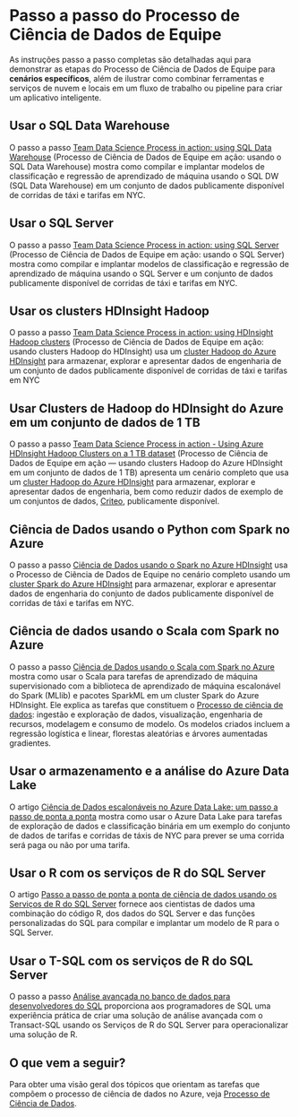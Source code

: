 <properties 
	pageTitle="Passo a passo do Processo de Ciência de Dados de Equipe | Microsoft Azure" 
	description="O passo a passo mostra como combinar ferramentas e serviços de nuvem e locais em um fluxo de trabalho ou pipeline para criar um aplicativo inteligente." 
	services="machine-learning" 
	documentationCenter="" 
	authors="bradsev"
	manager="paulettm" 
	editor="cgronlun" />

<tags 
	ms.service="machine-learning" 
	ms.workload="data-services" 
	ms.tgt_pltfrm="na" 
	ms.devlang="na" 
	ms.topic="article" 
	ms.date="08/03/2016" 
	ms.author="bradsev" />


# Passo a passo do Processo de Ciência de Dados de Equipe

As instruções passo a passo completas são detalhadas aqui para demonstrar as etapas do Processo de Ciência de Dados de Equipe para **cenários específicos**, além de ilustrar como combinar ferramentas e serviços de nuvem e locais em um fluxo de trabalho ou pipeline para criar um aplicativo inteligente.

## Usar o SQL Data Warehouse
O passo a passo [Team Data Science Process in action: using SQL Data Warehouse](machine-learning-data-science-process-sqldw-walkthrough.md) (Processo de Ciência de Dados de Equipe em ação: usando o SQL Data Warehouse) mostra como compilar e implantar modelos de classificação e regressão de aprendizado de máquina usando o SQL DW (SQL Data Warehouse) em um conjunto de dados publicamente disponível de corridas de táxi e tarifas em NYC.

## Usar o SQL Server
O passo a passo [Team Data Science Process in action: using SQL Server](machine-learning-data-science-process-sql-walkthrough.md) (Processo de Ciência de Dados de Equipe em ação: usando o SQL Server) mostra como compilar e implantar modelos de classificação e regressão de aprendizado de máquina usando o SQL Server e um conjunto de dados publicamente disponível de corridas de táxi e tarifas em NYC.


## Usar os clusters HDInsight Hadoop
O passo a passo [Team Data Science Process in action: using HDInsight Hadoop clusters](machine-learning-data-science-process-hive-walkthrough.md) (Processo de Ciência de Dados de Equipe em ação: usando clusters Hadoop do HDInsight) usa um [cluster Hadoop do Azure HDInsight](https://azure.microsoft.com/services/hdinsight/) para armazenar, explorar e apresentar dados de engenharia de um conjunto de dados publicamente disponível de corridas de táxi e tarifas em NYC


## Usar Clusters de Hadoop do HDInsight do Azure em um conjunto de dados de 1 TB
O passo a passo [Team Data Science Process in action - Using Azure HDInsight Hadoop Clusters on a 1 TB dataset](machine-learning-data-science-process-hive-criteo-walkthrough.md) (Processo de Ciência de Dados de Equipe em ação — usando clusters Hadoop do Azure HDInsight em um conjunto de dados de 1 TB) apresenta um cenário completo que usa um [cluster Hadoop do Azure HDInsight](https://azure.microsoft.com/services/hdinsight/) para armazenar, explorar e apresentar dados de engenharia, bem como reduzir dados de exemplo de um conjuntos de dados, [Criteo](http://labs.criteo.com/downloads/download-terabyte-click-logs/), publicamente disponível.


## Ciência de Dados usando o Python com Spark no Azure
O passo a passo [Ciência de Dados usando o Spark no Azure HDInsight](machine-learning-data-science-spark-overview.md) usa o Processo de Ciência de Dados de Equipe no cenário completo usando um [cluster Spark do Azure HDInsight](https://azure.microsoft.com/services/hdinsight/) para armazenar, explorar e apresentar dados de engenharia do conjunto de dados publicamente disponível de corridas de táxi e tarifas em NYC.

## Ciência de dados usando o Scala com Spark no Azure
O passo a passo [Ciência de Dados usando o Scala com Spark no Azure](machine-learning-data-science-process-scala-walkthrough.md) mostra como usar o Scala para tarefas de aprendizado de máquina supervisionado com a biblioteca de aprendizado de máquina escalonável do Spark (MLlib) e pacotes SparkML em um cluster Spark do Azure HDInsight. Ele explica as tarefas que constituem o [Processo de ciência de dados](http://aka.ms/datascienceprocess): ingestão e exploração de dados, visualização, engenharia de recursos, modelagem e consumo de modelo. Os modelos criados incluem a regressão logística e linear, florestas aleatórias e árvores aumentadas gradientes.


## Usar o armazenamento e a análise do Azure Data Lake
O artigo [Ciência de Dados escalonáveis no Azure Data Lake: um passo a passo de ponta a ponta](machine-learning-data-science-process-data-lake-walkthrough.md) mostra como usar o Azure Data Lake para tarefas de exploração de dados e classificação binária em um exemplo do conjunto de dados de tarifas e corridas de táxis de NYC para prever se uma corrida será paga ou não por uma tarifa.

## Usar o R com os serviços de R do SQL Server
O artigo [Passo a passo de ponta a ponta de ciência de dados usando os Serviços de R do SQL Server](https://msdn.microsoft.com/library/mt612857.aspx) fornece aos cientistas de dados uma combinação do código R, dos dados do SQL Server e das funções personalizadas do SQL para compilar e implantar um modelo de R para o SQL Server.

## Usar o T-SQL com os serviços de R do SQL Server
O passo a passo [Análise avançada no banco de dados para desenvolvedores do SQL](https://msdn.microsoft.com/library/mt683480.aspx) proporciona aos programadores de SQL uma experiência prática de criar uma solução de análise avançada com o Transact-SQL usando os Serviços de R do SQL Server para operacionalizar uma solução de R.

## O que vem a seguir?

Para obter uma visão geral dos tópicos que orientam as tarefas que compõem o processo de ciência de dados no Azure, veja [Processo de Ciência de Dados](http://aka.ms/datascienceprocess).

<!---HONumber=AcomDC_0803_2016-->